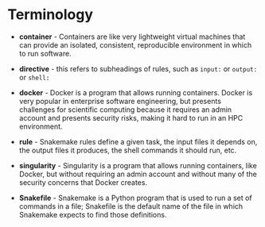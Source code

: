 # Terminology

* **container** - Containers are like very lightweight
    virtual machines that can provide an isolated,
    consistent, reproducible environment in which to
    run software.

* **directive** - this refers to subheadings of rules,
    such as `input:` or `output:` or `shell:`

* **docker** - Docker is a program that allows running
    containers. Docker is very popular in enterprise
    software engineering, but presents challenges for
    scientific computing because it requires an admin
    account and presents security risks, making it
    hard to run in an HPC environment.

* **rule** - Snakemake rules define a given task,
    the input files it depends on, the output files
    it produces, the shell commands it should run,
    etc.

* **singularity** - Singularity is a program that allows
    running containers, like Docker, but without requiring
    an admin account and without many of the security 
    concerns that Docker creates.

* **Snakefile** - Snakemake is a Python program that is used
    to run a set of commands in a file; Snakefile is the
    default name of the file in which Snakemake expects to
    find those definitions.

